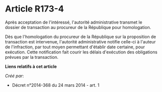 # Article R173-4

Après acceptation de l'intéressé, l'autorité administrative transmet le dossier de transaction au procureur de la République
pour homologation.

Dès que l'homologation du procureur de la République sur la proposition de transaction est intervenue, l'autorité
administrative notifie celle-ci à l'auteur de l'infraction, par tout moyen permettant d'établir date certaine, pour
exécution. Cette notification fait courir les délais d'exécution des obligations prévues par la transaction.

**Liens relatifs à cet article**

_Créé par_:

  - Décret n°2014-368 du 24 mars 2014 - art. 1

